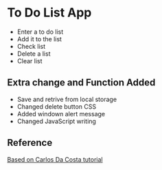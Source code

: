 # To Do List App

- Enter a to do list
- Add it to the list
- Check list
- Delete a list
- Clear list

## Extra change and Function Added

- Save and retrive from local storage
- Changed delete button CSS
- Added windown alert message
- Changed JavaScript writing

## Reference

[Based on Carlos Da Costa tutorial](https://blog.usejournal.com/develop-a-to-do-list-app-in-vanilla-javascript-95377ec370c5)
